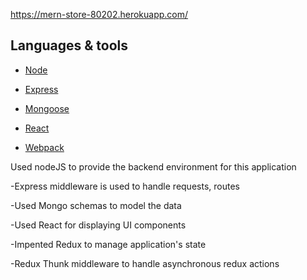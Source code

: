 https://mern-store-80202.herokuapp.com/

## Languages & tools

- [Node](https://nodejs.org/en/)

- [Express](https://expressjs.com/)

- [Mongoose](https://mongoosejs.com/)

- [React](https://reactjs.org/)

- [Webpack](https://webpack.js.org/)

Used nodeJS to provide the backend environment for this application

-Express middleware is used to handle requests, routes

-Used Mongo schemas to model the  data

-Used React for displaying UI components

-Impented Redux to manage application's state

-Redux Thunk middleware to handle asynchronous redux actions

